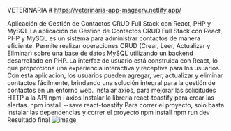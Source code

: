   VETERINARIA # https://veterinaria-app-magaerv.netlify.app/
  
Aplicación de Gestión de Contactos CRUD Full Stack con React, PHP y MySQL
La aplicación de Gestión de Contactos CRUD Full Stack con React, PHP y MySQL es un sistema para administrar contactos de manera eficiente. Permite realizar operaciones CRUD (Crear, Leer, Actualizar y Eliminar) sobre una base de datos MySQL utilizando un backend desarrollado en PHP. La interfaz de usuario está construida con React, lo que proporciona una experiencia interactiva y receptiva para los usuarios. Con esta aplicación, los usuarios pueden agregar, ver, actualizar y eliminar contactos fácilmente, brindando una solución integral para la gestión de contactos en un entorno web.
Instalar axios, para mejorar las solicitudes HTTP a la API
npm i axios
Instalar la libreria react-toastify para crear las alertas.
npm install --save react-toastify
Para correr el proyecto, solo basta instalar las dependencias y correr el proyecto
npm install
npm run dev
Resultado final
![image](https://github.com/user-attachments/assets/96a47b73-abba-4eb8-a720-cfefeac6e912)
